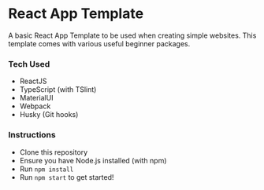 # React App Template

A basic React App Template to be used when creating simple websites. This template comes with various useful beginner packages.

### Tech Used
- ReactJS
- TypeScript (with TSlint)
- MaterialUI
- Webpack
- Husky (Git hooks)

### Instructions
- Clone this repository
- Ensure you have Node.js installed (with npm)
- Run `npm install`
- Run `npm start` to get started!
